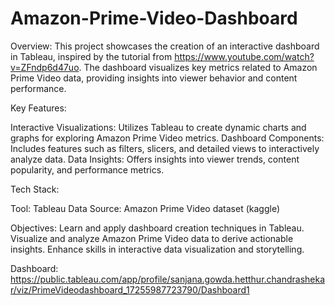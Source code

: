 # Amazon-Prime-Video-Dashboard

Overview:
This project showcases the creation of an interactive dashboard in Tableau, inspired by the tutorial from https://www.youtube.com/watch?v=ZFndp6d47uo. The dashboard visualizes key metrics related to Amazon Prime Video data, providing insights into viewer behavior and content performance.

Key Features:

Interactive Visualizations: Utilizes Tableau to create dynamic charts and graphs for exploring Amazon Prime Video metrics.
Dashboard Components: Includes features such as filters, slicers, and detailed views to interactively analyze data.
Data Insights: Offers insights into viewer trends, content popularity, and performance metrics.

Tech Stack:

Tool: Tableau
Data Source: Amazon Prime Video dataset (kaggle)

Objectives:
Learn and apply dashboard creation techniques in Tableau.
Visualize and analyze Amazon Prime Video data to derive actionable insights.
Enhance skills in interactive data visualization and storytelling.

Dashboard: https://public.tableau.com/app/profile/sanjana.gowda.hetthur.chandrashekar/viz/PrimeVideodashboard_17255987723790/Dashboard1
